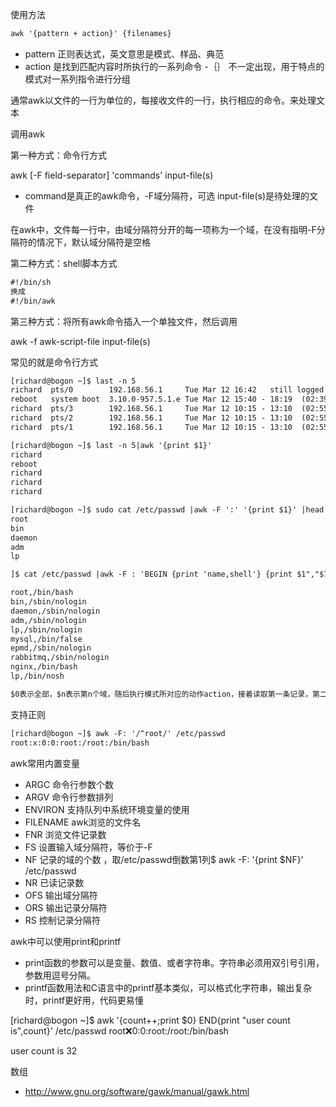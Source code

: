 使用方法

```txt
awk '{pattern + action}' {filenames}
```
- pattern 正则表达式，英文意思是模式、样品、典范
- action 是找到匹配内容时所执行的一系列命令
-｛｝  不一定出现，用于特点的模式对一系列指令进行分组

通常awk以文件的一行为单位的，每接收文件的一行，执行相应的命令。来处理文本

调用awk

第一种方式：命令行方式

awk [-F field-separator] 'commands' input-file(s)
* command是真正的awk命令，-F域分隔符，可选  input-file(s)是待处理的文件

在awk中，文件每一行中，由域分隔符分开的每一项称为一个域，在没有指明-F分隔符的情况下，默认域分隔符是空格

第二种方式：shell脚本方式

```txt
#!/bin/sh
换成
#!/bin/awk
```
第三种方式：将所有awk命令插入一个单独文件，然后调用

awk -f awk-script-file input-file(s)

常见的就是命令行方式

```txt
[richard@bogon ~]$ last -n 5
richard  pts/0        192.168.56.1     Tue Mar 12 16:42   still logged in
reboot   system boot  3.10.0-957.5.1.e Tue Mar 12 15:40 - 18:19  (02:39)
richard  pts/3        192.168.56.1     Tue Mar 12 10:15 - 13:10  (02:55)
richard  pts/2        192.168.56.1     Tue Mar 12 10:15 - 13:10  (02:55)
richard  pts/1        192.168.56.1     Tue Mar 12 10:15 - 13:10  (02:55)

[richard@bogon ~]$ last -n 5|awk '{print $1}'
richard
reboot
richard
richard
richard

[richard@bogon ~]$ sudo cat /etc/passwd |awk -F ':' '{print $1}' |head -n 5
root
bin
daemon
adm
lp

]$ cat /etc/passwd |awk -F : 'BEGIN {print 'name,shell'} {print $1","$7} END {print "lp,/bin/nosh"}'

root,/bin/bash
bin,/sbin/nologin
daemon,/sbin/nologin
adm,/sbin/nologin
lp,/sbin/nologin
mysql,/bin/false
epmd,/sbin/nologin
rabbitmq,/sbin/nologin
nginx,/bin/bash
lp,/bin/nosh

$0表示全部，$n表示第n个域，随后执行模式所对应的动作action，接着读取第一条记录，第二条，直到记录读取完，最后执行END操作
```

支持正则

```txt
[richard@bogon ~]$ awk -F: '/^root/' /etc/passwd
root:x:0:0:root:/root:/bin/bash
```

awk常用内置变量
* ARGC         命令行参数个数
* ARGV         命令行参数排列
* ENVIRON      支持队列中系统环境变量的使用
* FILENAME     awk浏览的文件名
* FNR          浏览文件记录数
* FS           设置输入域分隔符，等价于-F
* NF           记录的域的个数 ，取/etc/passwd倒数第1列$ awk -F: '{print $NF}' /etc/passwd
* NR           已读记录数
* OFS          输出域分隔符
* ORS          输出记录分隔符
* RS           控制记录分隔符

awk中可以使用print和printf

* print函数的参数可以是变量、数值、或者字符串。字符串必须用双引号引用，参数用逗号分隔。
* printf函数用法和C语言中的printf基本类似，可以格式化字符串，输出复杂时，printf更好用，代码更易懂


[richard@bogon ~]$ awk '{count++;print $0} END{print "user count is",count}' /etc/passwd
root:x:0:0:root:/root:/bin/bash

user count is 32

数组



- http://www.gnu.org/software/gawk/manual/gawk.html